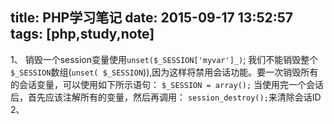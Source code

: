 title: PHP学习笔记
date: 2015-09-17 13:52:57
tags: [php,study,note]
---
1、
  销毁一个session变量使用```unset($_SESSION['myvar']_)```;
  我们不能销毁整个```$_SESSION```数组(```unset(
  $_SESSION```)),因为这样将禁用会话功能。要一次销毁所有的会话变量，可以使用如下所示语句：
  ```$_SESSION = array();```
  当使用完一个会话后，首先应该注解所有的变量，然后再调用：
  ```session_destroy();```来清除会话ID
2、
